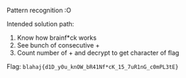 Pattern recognition :O

Intended solution path:
1. Know how brainf*ck works
2. See bunch of consecutive +
3. Count number of + and decrypt to get character of flag

Flag: `blahaj{d1D_y0u_knOW_bR41Nf*cK_15_7uR1nG_c0mPL3tE}`